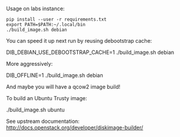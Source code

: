 Usage on labs instance:

    pip install --user -r requirements.txt
    export PATH=$PATH:~/.local/bin
    ./build_image.sh debian

You can speed it up next run by reusing debootstrap cache:

   DIB_DEBIAN_USE_DEBOOTSTRAP_CACHE=1 ./build_image.sh debian

More aggressively:

   DIB_OFFLINE=1 ./build_image.sh debian

And maybe you will have a qcow2 image build!

To build an Ubuntu Trusty image:

   ./build_image.sh ubuntu

See upstream documentation:
http://docs.openstack.org/developer/diskimage-builder/
